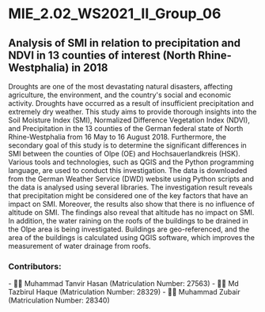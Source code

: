 # MIE_2.02_WS2021_II_Group_06

## Analysis of SMI in relation to precipitation and NDVI in 13 counties of interest (North Rhine-Westphalia) in 2018

Droughts are one of the most devastating natural disasters, affecting agriculture, the environment, and the country's social and economic activity. 
Droughts have occurred as a result of insufficient precipitation and extremely dry weather. 
This study aims to provide thorough insights into the Soil Moisture Index (SMI), Normalized Difference Vegetation Index (NDVI), and Precipitation in 
the 13 counties of the German federal state of North Rhine-Westphalia from 16 May to 16 August 2018. Furthermore, the secondary goal of this study is
to determine the significant differences in SMI between the counties of Olpe (OE) and Hochsauerlandkreis (HSK). Various tools and technologies, such 
as QGIS and the Python programming language, are used to conduct this investigation. The data is downloaded from the German Weather Service (DWD) 
website using Python scripts and the data is analysed using several libraries. The investigation result reveals that precipitation might be considered 
one of the key factors that have an impact on SMI. Moreover, the results also show that there is no influence of altitude on SMI. The findings also reveal
that altitude has no impact on SMI. In addition, the water raining on the roofs of the buildings to be drained in the Olpe area is being investigated. 
Buildings are geo-referenced, and the area of the buildings is calculated using QGIS software, which improves the measurement of water drainage from roofs.

<h3 align="left">Contributors:</h3>
- 👨‍💻 Muhammad Tanvir Hasan (Matriculation Number: 27563) 
- 👨‍💻 Md Tazbirul Haque (Matriculation Number: 28329) 
- 👨‍💻 Muhammad Zubair (Matriculation Number: 28340)

